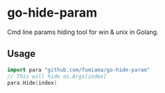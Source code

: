 # go-hide-param
Cmd line params hiding tool for win & unix in Golang.

## Usage
```go
import para "github.com/fumiama/go-hide-param"
// This will hide os.Args[index]
para.Hide(index)
```
